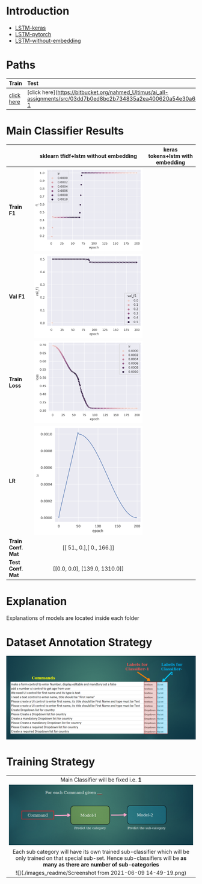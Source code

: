 # Introduction 


- [LSTM-keras](lstm_keras_nltk)
- [LSTM-pytorch](lstm_torch_tokenizer)
- [LSTM-without-embedding](lstm_without_embedding)


# Paths
| Train | Test |
| :---------- | :-------------|
|[click here](https://bitbucket.org/nahmed_Ultimus/ai_all-assignments/src/03dd7b0ed8bc2b734835a2ea400620a54e30a6df/dataset/Ultimus%20Work/Commands_with_labels.csv#lines-1)       |   [click here](https://bitbucket.org/nahmed_Ultimus/ai_all-assignments/src/03dd7b0ed8bc2b734835a2ea400620a54e30a6df/dataset/validation_data/val.csv#lines-1 |)



# Main Classifier Results

| | sklearn tfidf+lstm without embedding | keras tokens+lstm with embedding |
|:-----| :-----------------: | :-----------: |
|**Train F1** | ![](lstm_without_embedding/epoch_f1.png)| |
| **Val F1** | ![](lstm_without_embedding/val_epoch_f1.png)| |
|**Train Loss** | ![](lstm_without_embedding/epoch_loss.png)|  |
| **LR** |![](lstm_without_embedding/epoch_lr.png)|  |
| **Train Conf. Mat** |  [[ 51.,   0.],[  0., 166.]]  |
| **Test Conf. Mat** |  [[0.0, 0.0], [139.0, 1310.0]]  |


# Explanation

Explanations of models are located inside each folder



# Dataset Annotation Strategy

![](./images_readme/Screenshot%20from%202021-06-09%2014-49-00.png)

# Training Strategy

|      |
|:--------:|
|Main Classifier will be fixed i.e. **1**  |
|![](./images_readme/Screenshot%20from%202021-06-09%2014-49-07.png)|
|Each sub category will have its own trained sub-classifier which will be only trained on that special sub-set. Hence sub-classifiers will be **as many as there are number of sub-categories** |
|![](./images_readme/Screenshot from 2021-06-09 14-49-19.png)|
